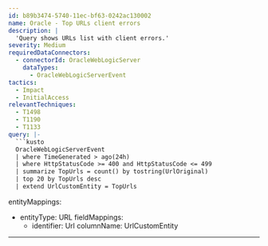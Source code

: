 ```yaml
---
id: b89b3474-5740-11ec-bf63-0242ac130002
name: Oracle - Top URLs client errors
description: |
  'Query shows URLs list with client errors.'
severity: Medium
requiredDataConnectors:
  - connectorId: OracleWebLogicServer
    dataTypes:
      - OracleWebLogicServerEvent
tactics:
  - Impact
  - InitialAccess
relevantTechniques:
  - T1498
  - T1190
  - T1133
query: |-
  ```kusto
  OracleWebLogicServerEvent
  | where TimeGenerated > ago(24h)
  | where HttpStatusCode >= 400 and HttpStatusCode <= 499
  | summarize TopUrls = count() by tostring(UrlOriginal)
  | top 20 by TopUrls desc
  | extend UrlCustomEntity = TopUrls
  ```
entityMappings:
  - entityType: URL
    fieldMappings:
      - identifier: Url
        columnName: UrlCustomEntity
---
```



